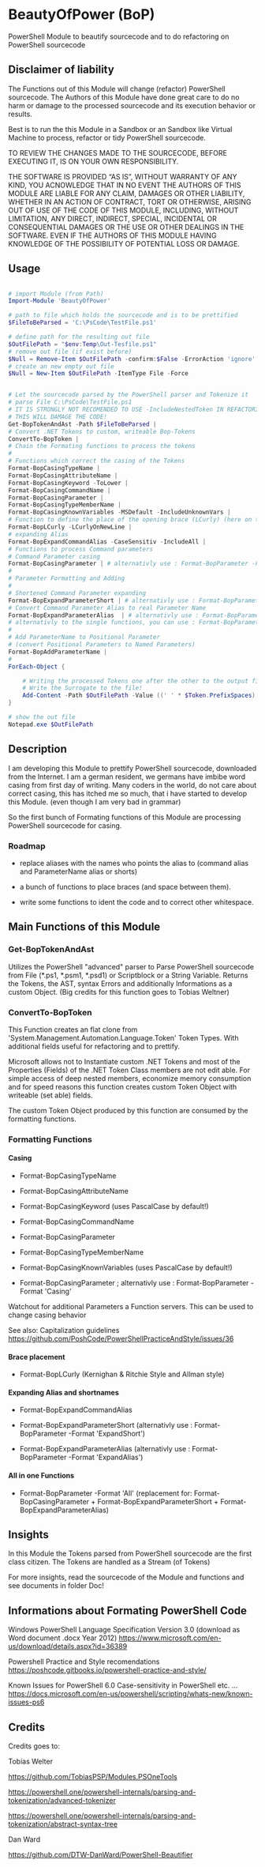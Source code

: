 # BeautyOfPower (BoP)
PowerShell Module to beautify sourcecode and to do refactoring on PowerShell sourcecode

## Disclaimer of liability

The Functions out of this Module will change (refactor) PowerShell sourcecode.
The Authors of this Module have done great care to do no harm or damage to the processed sourcecode and its execution behavior or results.

Best is to run the this Module in a Sandbox or an Sandbox like Virtual Machine to process, refactor or tidy PowerShell sourcecode.

TO REVIEW THE CHANGES MADE TO THE SOURCECODE, BEFORE EXECUTING IT, IS ON YOUR OWN RESPONSIBILITY.

THE SOFTWARE IS PROVIDED “AS IS”, WITHOUT WARRANTY OF ANY KIND,
YOU ACNOWLEDGE THAT IN NO EVENT THE AUTHORS OF THIS MODULE ARE LIABLE FOR ANY CLAIM, DAMAGES OR OTHER LIABILITY, WHETHER IN AN ACTION OF CONTRACT, TORT OR OTHERWISE, ARISING OUT OF USE OF THE CODE OF THIS MODULE, INCLUDING, WITHOUT LIMITATION, ANY DIRECT, INDIRECT, SPECIAL, INCIDENTAL OR CONSEQUENTIAL DAMAGES OR THE USE OR OTHER DEALINGS IN THE SOFTWARE.
EVEN IF THE AUTHORS OF THIS MODULE HAVING KNOWLEDGE OF THE POSSIBILITY OF POTENTIAL LOSS OR DAMAGE.

## Usage

```powershell

# import Module (from Path)
Import-Module 'BeautyOfPower'

# path to file which holds the sourcecode and is to be prettified
$FileToBeParsed = 'C:\PsCode\TestFile.ps1'

# define path for the resulting out file
$OutFilePath = "$env:Temp\Out-Tesfile.ps1"
# remove out file (if exist before)
$Null = Remove-Item $OutFilePath -confirm:$False -ErrorAction 'ignore'
# create an new empty out file
$Null = New-Item $OutFilePath -ItemType File -Force


# Let the sourcecode parsed by the PowerShell parser and Tokenize it
# parse File C:\PsCode\TestFile.ps1
# IT IS STRONGLY NOT RECOMENDED TO USE -IncludeNestedToken IN REFACTORING,
# THIS WILL DAMAGE THE CODE!
Get-BopTokenAndAst -Path $FileToBeParsed |
# Convert .NET Tokens to custom, writeable Bop-Tokens
ConvertTo-BopToken |
# Chain the Formating functions to process the tokens
#
# Functions which correct the casing of the Tokens
Format-BopCasingTypeName |
Format-BopCasingAttributeName |
Format-BopCasingKeyword -ToLower |
Format-BopCasingCommandName |
Format-BopCasingParameter |
Format-BopCasingTypeMemberName |
Format-BopCasingKnownVariables -MSDefault -IncludeUnknownVars |
# Function to define the place of the opening brace (LCurly) (here on their own line)
Format-BopLCurly -LCurlyOnNewLine |
# expanding Alias
Format-BopExpandCommandAlias -CaseSensitiv -IncludeAll |
# Functions to process Command parameters
# Command Parameter casing
Format-BopCasingParameter | # alternativly use : Format-BopParameter -Format 'Casing'
#
# Parameter Formatting and Adding
#
# Shortened Command Parameter expanding
Format-BopExpandParameterShort | # alternativly use : Format-BopParameter -Format 'ExpandShort'
# Convert Command Parameter Alias to real Parameter Name
Format-BopExpandParameterAlias  | # alternativly use : Format-BopParameter -Format 'ExpandAlias'
# alternativly to the single functions, you can use : Format-BopParameter -Format 'All'
#
# Add ParameterName to Positional Parameter
# (convert Positional Parameters to Named Parameters)
Format-BopAddParameterName |
#
ForEach-Object {

    # Writing the processed Tokens one after the other to the output file and add spaces between the Tokens
    # Write the Surrogate to the file!
    Add-Content -Path $OutFilePath -Value ((' ' * $Token.PrefixSpaces)  + $Token.Surrogate) -NoNewline
}

# show the out file
Notepad.exe $OutFilePath

```

## Description

I am developing this Module to prettify PowerShell sourcecode, downloaded from the Internet.
I am a german resident, we germans have imbibe word casing from first day of writing.
Many coders in the world, do not care about correct casing, this has itched me so much,
that i have started to develop this Module. (even though I am very bad in grammar)

So the first bunch of Formating functions of this Module are processing PowerShell sourcecode for casing.

### Roadmap

- replace aliases with the names who points the alias to (command alias and ParameterName alias or shorts)

- a bunch of functions to place braces (and space between them).

- write some functions to ident the code and to correct other whitespace.

## Main Functions of this Module

### Get-BopTokenAndAst

Utilizes the PowerShell "advanced" parser to Parse PowerShell sourcecode from File (*.ps1, *.psm1, *.psd1) or Scriptblock or a String Variable.
Returns the Tokens, the AST, syntax Errors and additionally Informations as a custom Object.
(Big credits for this function goes to Tobias Weltner)

### ConvertTo-BopToken

This Function creates an flat clone from 'System.Management.Automation.Language.Token' Token Types.
With additional fields useful for refactoring and to prettify.

Microsoft allows not to Instantiate custom .NET Tokens and
most of the Properties (Fields) of the .NET Token Class members are not edit able.
For simple access of deep nested members, economize memory consumption and for speed reasons this function creates custom Token Object with writeable (set able) fields.

The custom Token Object produced by this function are consumed by the formatting functions.

### Formatting Functions

#### Casing

- Format-BopCasingTypeName

- Format-BopCasingAttributeName

- Format-BopCasingKeyword (uses PascalCase by default!)

- Format-BopCasingCommandName

- Format-BopCasingParameter

- Format-BopCasingTypeMemberName

- Format-BopCasingKnownVariables (uses PascalCase by default!)

- Format-BopCasingParameter ; alternativly use : Format-BopParameter -Format 'Casing'

Watchout for additional Parameters a Function servers.
This can be used to change casing behavior

See also: Capitalization guidelines
<https://github.com/PoshCode/PowerShellPracticeAndStyle/issues/36>

#### Brace placement

- Format-BopLCurly (Kernighan & Ritchie Style and Allman style)

#### Expanding Alias and shortnames

- Format-BopExpandCommandAlias

- Format-BopExpandParameterShort
  (alternativly use : Format-BopParameter -Format 'ExpandShort')

- Format-BopExpandParameterAlias
  (alternativly use : Format-BopParameter -Format 'ExpandAlias')

#### All in one Functions

- Format-BopParameter -Format 'All'
  (replacement for: Format-BopCasingParameter + Format-BopExpandParameterShort + Format-BopExpandParameterAlias)

## Insights

In this Module the Tokens parsed from PowerShell sourcecode are the first class citizen.
The Tokens are handled as a Stream (of Tokens)

For more insights, read the sourcecode of the Module and functions and see documents in folder Doc!

## Informations about Formating PowerShell Code

Windows PowerShell Language Specification Version 3.0
(download as Word document .docx Year 2012)
<https://www.microsoft.com/en-us/download/details.aspx?id=36389>

Powershell Practice and Style recomendations
<https://poshcode.gitbooks.io/powershell-practice-and-style/>

Known Issues for PowerShell 6.0
Case-sensitivity in PowerShell etc. ...
<https://docs.microsoft.com/en-us/powershell/scripting/whats-new/known-issues-ps6>

## Credits

Credits goes to:

Tobias Welter

<https://github.com/TobiasPSP/Modules.PSOneTools>

<https://powershell.one/powershell-internals/parsing-and-tokenization/advanced-tokenizer>

<https://powershell.one/powershell-internals/parsing-and-tokenization/abstract-syntax-tree>

Dan Ward

https://github.com/DTW-DanWard/PowerShell-Beautifier
